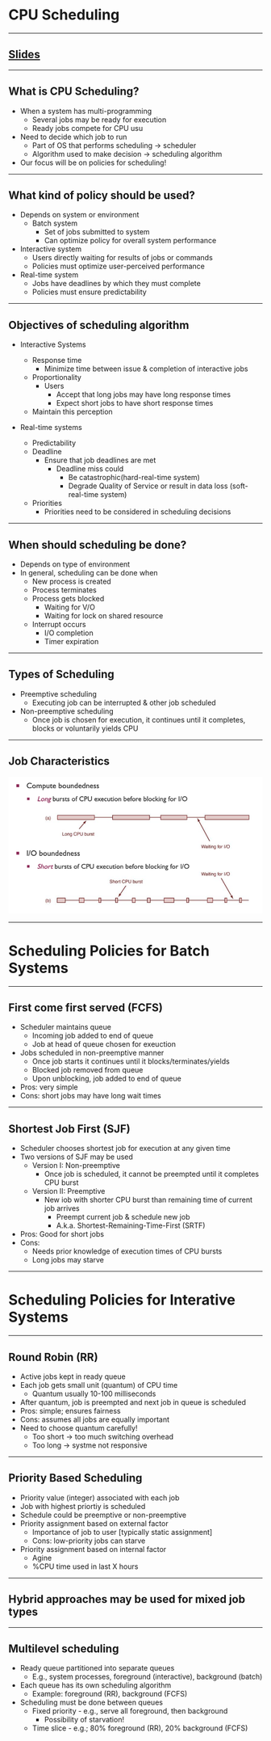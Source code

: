 # CPU Scheduling 
---

## [Slides](https://redhawks-my.sharepoint.com/:p:/g/personal/bowermanjess_seattleu_edu/ESSUP8KsOHRGmUuOEAuXrhMBK4IELe1HQEwwsXW2GaYAGQ?e=FFlFcz)
---

## What is CPU Scheduling?
- When a system has multi-programming
  - Several jobs may be ready for execution
  - Ready jobs compete for CPU usu
- Need to decide which job to run
  - Part of OS that performs scheduling -> scheduler
  - Algorithm used to make decision -> scheduling algorithm
- Our focus will be on policies for scheduling!

---
## What kind of policy should be used?
- Depends on system or environment
  - Batch system
    - Set of jobs submitted to system
    - Can optimize policy for overall system performance
- Interactive system
  - Users directly waiting for results of jobs or commands
  - Policies must optimize user-perceived performance
- Real-time system
  - Jobs have deadlines by which they must complete
  - Policies must ensure predictability

---
## Objectives of scheduling algorithm
- Interactive Systems
  - Response time
    - Minimize time between issue & completion of interactive jobs
  - Proportionality
    - Users
      - Accept that long jobs may have long response times
      - Expect short jobs to have short response times
  - Maintain this perception

- Real-time systems
  - Predictability
  - Deadline
    - Ensure that job deadlines are met
      - Deadline miss could
        - Be catastrophic(hard-real-time system)
        - Degrade Quality of Service or result in data loss (soft-real-time system)
  - Priorities
    - Priorities need to be considered in scheduling decisions

---
## When should scheduling be done?
- Depends on type of environment
- In general, scheduling can be done when
  - New process is created
  - Process terminates
  - Process gets blocked
    - Waiting for V/O
    - Waiting for lock on shared resource
  - Interrupt occurs
    - I/O completion
    - Timer expiration

---
## Types of Scheduling
- Preemptive scheduling
  - Executing job can be interrupted & other job scheduled
- Non-preemptive scheduling
  - Once job is chosen for execution, it continues until it completes, blocks or voluntarily yields CPU

---
## Job Characteristics
![Computing Systems!](images/Scheduling.png)

---
# Scheduling Policies for Batch Systems

---
## First come first served (FCFS)
- Scheduler maintains queue
  - Incoming job added to end of queue
  - Job at head of queue chosen for exeuction
- Jobs scheduled in non-preemptive manner
  - Once job starts it continues until it blocks/terminates/yields
  - Blocked job removed from queue
  - Upon unblocking, job added to end of queue
- Pros: very simple
- Cons: short jobs may have long wait times

---
## Shortest Job First (SJF)
- Scheduler chooses shortest job for execution at any given time
- Two versions of SJF may be used
  - Version I: Non-preemptive
    - Once job is scheduled, it cannot be preempted until it completes CPU burst
  - Version II: Preemptive
    - New iob with shorter CPU burst than remaining time of current job arrives
      - Preempt current job & schedule new job
      - A.k.a. Shortest-Remaining-Time-First (SRTF)
- Pros: Good for short jobs
- Cons:
  - Needs prior knowledge of execution times of CPU bursts
  - Long jobs may starve


---
# Scheduling Policies for Interative Systems

---
## Round Robin (RR)
- Active jobs kept in ready queue
- Each job gets small unit (quantum) of CPU time
  - Quantum usually 10-100 milliseconds
- After quantum, job is preempted and next job in queue is scheduled
- Pros: simple; ensures fairness
- Cons: assumes all jobs are equally important
- Need to choose quantum carefully!
  - Too short -> too much switching overhead
  - Too long -> systme not responsive

---
## Priority Based Scheduling
- Priority value (integer) associated with each job
- Job with highest priortiy is scheduled
- Schedule could be preemptive or non-preemptive
- Priority assignment based on external factor
  - Importance of job to user [typically static assignment]
  - Cons: low-priority jobs can starve
- Priority assignment based on internal factor
  - Agine
  - %CPU time used in last X hours

---
## Hybrid approaches may be used for mixed job types

---
## Multilevel scheduling
- Ready queue partitioned into separate queues
  - E.g., system processes, foreground (interactive), background (batch)
- Each queue has its own scheduling algorithm
  - Example: foreground (RR), background (FCFS)
- Scheduling must be done between queues
  - Fixed priority - e.g., serve all foreground, then background
    - Possibility of starvation!
  - Time slice - e.g.; 80% foreground (RR), 20% background (FCFS)

